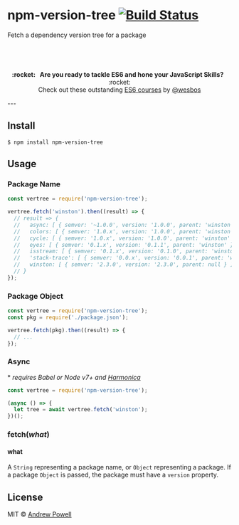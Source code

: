 # npm-version-tree [![Build Status](https://travis-ci.org/shellscape/npm-version-tree.svg?branch=master)](https://travis-ci.org/shellscape/npm-version-tree)

Fetch a dependency version tree for a package

## &nbsp;
<p align="center">
  <b>:rocket: &nbsp; Are you ready to tackle ES6 and hone your JavaScript Skills?</b> &nbsp; :rocket:<br/>
  Check out these outstanding <a href="https://es6.io/">ES6 courses</a> by <a href="https://github.com/wesbos">@wesbos</a>
</p>
---

## Install

```
$ npm install npm-version-tree
```

## Usage

### Package Name

```js
const vertree = require('npm-version-tree');

vertree.fetch('winston').then((result) => {
  // result => {
  //   async: [ { semver: '~1.0.0', version: '1.0.0', parent: 'winston' } ],
  //   colors: [ { semver: '1.0.x', version: '1.0.0', parent: 'winston' } ],
  //   cycle: [ { semver: '1.0.x', version: '1.0.0', parent: 'winston' } ],
  //   eyes: [ { semver: '0.1.x', version: '0.1.1', parent: 'winston' } ],
  //   isstream: [ { semver: '0.1.x', version: '0.1.0', parent: 'winston' } ],
  //   'stack-trace': [ { semver: '0.0.x', version: '0.0.1', parent: 'winston' } ],
  //   winston: [ { semver: '2.3.0', version: '2.3.0', parent: null } ]
  // }
});

```

### Package Object

```js
const vertree = require('npm-version-tree');
const pkg = require('./package.json');

vertree.fetch(pkg).then((result) => {
  // ...
});

```

### Async

\* *requires Babel or Node v7+ and [Harmonica](https://github.com/shellscape/harmonica)*

```js
const vertree = require('npm-version-tree');

(async () => {
  let tree = await vertree.fetch('winston');
})();
```

### fetch(*what*)

#### what

A `String` representing a package name, or `Object` representing a package. If
a package `Object` is passed, the package must have a `version` property.

## License

MIT © [Andrew Powell](http://shellscape.org)

